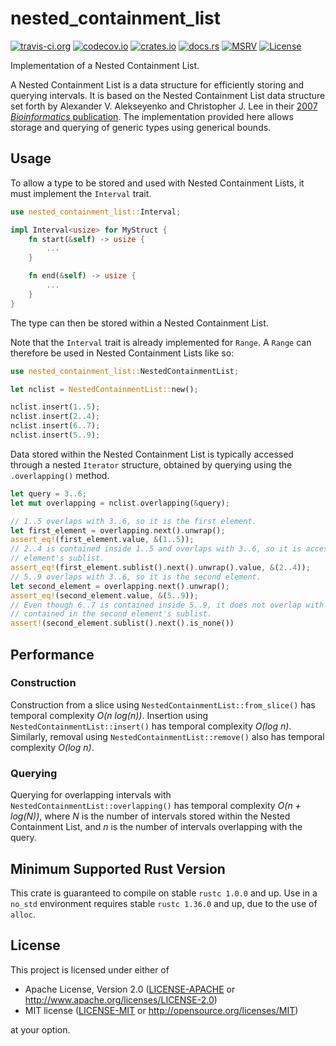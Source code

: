 # nested_containment_list

[![travis-ci.org](https://img.shields.io/travis/Anders429/nested_containment_list)](https://travis-ci.org/github/Anders429/nested_containment_list)
[![codecov.io](https://img.shields.io/codecov/c/gh/Anders429/nested_containment_list)](https://codecov.io/gh/Anders429/nested_containment_list)
[![crates.io](https://img.shields.io/crates/v/nested_containment_list)](https://crates.io/crates/nested_containment_list)
[![docs.rs](https://docs.rs/nested_containment_list/badge.svg)](https://docs.rs/nested_containment_list)
[![MSRV](https://img.shields.io/badge/rustc-1.0.0+-yellow.svg)](#minimum-supported-rust-version)
[![License](https://img.shields.io/crates/l/nested_containment_list)](#license)

Implementation of a Nested Containment List.

A Nested Containment List is a data structure for efficiently storing and querying intervals. It is
based on the Nested Containment List data structure set forth by Alexander V. Alekseyenko and
Christopher J. Lee in their
[2007 *Bioinformatics* publication](https://doi.org/10.1093/bioinformatics/btl647). The
implementation provided here allows storage and querying of generic types using generical bounds.

## Usage

To allow a type to be stored and used with Nested Containment Lists, it must implement the
`Interval` trait.

```rust
use nested_containment_list::Interval;

impl Interval<usize> for MyStruct {
    fn start(&self) -> usize {
        ...
    }

    fn end(&self) -> usize {
        ...
    }
}
```

The type can then be stored within a Nested Containment List.

Note that the `Interval` trait is already implemented for `Range`. A `Range` can therefore be used
in Nested Containment Lists like so:

```rust
use nested_containment_list::NestedContainmentList;

let nclist = NestedContainmentList::new();

nclist.insert(1..5);
nclist.insert(2..4);
nclist.insert(6..7);
nclist.insert(5..9);
```

Data stored within the Nested Containment List is typically accessed through a nested `Iterator`
structure, obtained by querying using the `.overlapping()` method.

```rust
let query = 3..6;
let mut overlapping = nclist.overlapping(&query);

// 1..5 overlaps with 3..6, so it is the first element.
let first_element = overlapping.next().unwrap();
assert_eq!(first_element.value, &(1..5));
// 2..4 is contained inside 1..5 and overlaps with 3..6, so it is accessed through the first
// element's sublist.
assert_eq!(first_element.sublist().next().unwrap().value, &(2..4));
// 5..9 overlaps with 3..6, so it is the second element.
let second_element = overlapping.next().unwrap();
assert_eq!(second_element.value, &(5..9));
// Even though 6..7 is contained inside 5..9, it does not overlap with 3..6, and therefore is not
// contained in the second element's sublist.
assert!(second_element.sublist().next().is_none())
```

## Performance

### Construction
Construction from a slice using `NestedContainmentList::from_slice()` has temporal complexity
*O(n log(n))*. Insertion using `NestedContainmentList::insert()` has temporal complexity *O(log n)*.
Similarly, removal using `NestedContainmentList::remove()` also has temporal complexity *O(log n)*.

### Querying
Querying for overlapping intervals with `NestedContainmentList::overlapping()` has temporal
complexity *O(n + log(N))*, where *N* is the number of intervals stored within the Nested Containment
List, and *n* is the number of intervals overlapping with the query.

## Minimum Supported Rust Version
This crate is guaranteed to compile on stable `rustc 1.0.0` and up. Use in a `no_std` environment
requires stable `rustc 1.36.0` and up, due to the use of `alloc`.

## License
This project is licensed under either of

* Apache License, Version 2.0
([LICENSE-APACHE](https://github.com/Anders429/nested_containment_list/blob/HEAD/LICENSE-APACHE) or
http://www.apache.org/licenses/LICENSE-2.0)
* MIT license
([LICENSE-MIT](https://github.com/Anders429/nested_containment_list/blob/HEAD/LICENSE-MIT) or
http://opensource.org/licenses/MIT)

at your option.
